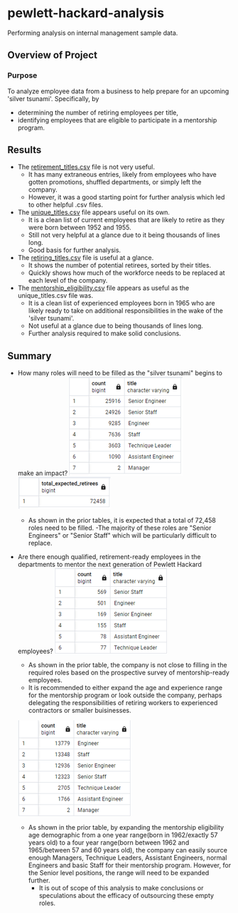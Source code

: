 # pewlett-hackard-analysis
Performing analysis on internal management sample data. 

## Overview of Project

### Purpose
To analyze employee data from a business to help prepare for an upcoming 'silver tsunami'. Specifically, by
- determining the number of retiring employees per title,
- identifying employees that are eligible to participate in a mentorship program.

## Results
- The [retirement_titles.csv](data/retirement_titles.csv) file is not very useful. 
	- It has many extraneous entries, likely from employees who have gotten promotions, shuffled departments, or simply left the company. 
	- However, it was a good starting point for further analysis which led to other helpful .csv files.
- The [unique_titles.csv](data/unique_titles.csv) file appears useful on its own. 
	- It is a clean list of current employees that are likely to retire as they were born between 1952 and 1955. 
	- Still not very helpful at a glance due to it being thousands of lines long. 
	- Good basis for further analysis. 
- The [retiring_titles.csv](data/retiring_titles.csv) file is useful at a glance. 
	- It shows the number of potential retirees, sorted by their titles. 
	- Quickly shows how much of the workforce needs to be replaced at each level of the company. 
- The [mentorship_eligibility.csv](data/mentorship_eligibility.csv) file appears as useful as the unique_titles.csv file was.
	- It is a clean list of experienced employees born in 1965 who are likely ready to take on additional responsibilities in the wake of the 'silver tsunami'.  
	- Not useful at a glance due to being thousands of lines long. 
	- Further analysis required to make solid conclusions. 

## Summary
- How many roles will need to be filled as the "silver tsunami" begins to make an impact?
	![retiring_titles_table.png](images/retiring_titles_table.png)
	![total_expected_retirees.png](images/total_expected_retirees.png)
	- As shown in the prior tables, it is expected that a total of 72,458 roles need to be filled. 
		-The majority of these roles are "Senior Engineers" or "Senior Staff" which will be particularly difficult to replace. 

- Are there enough qualified, retirement-ready employees in the departments to mentor the next generation of Pewlett Hackard employees?
	![mentorship_eligibility_count_table.png](images/mentorship_eligibility_count_table.png)
	- As shown in the prior table, the company is not close to filling in the required roles based on the prospective survey of mentorship-ready employees. 
	- It is recommended to either expand the age and experience range for the mentorship program or look outside the company, perhaps delegating the responsibilities of retiring workers to experienced contractors or smaller buisinesses. 
	
	![mentorship_eligibility_expanded_count_table.png](images/mentorship_eligibility_expanded_count_table.png)
	- As shown in the prior table, by expanding the mentorship eligibility age demographic from a one year range(born in 1962/exactly 57 years old) to a four year range(born between 1962 and 1965/between 57 and 60 years old), the company can easily source enough Managers, Technique Leaders, Assistant Engineers, normal Engineers and basic Staff for their mentorship program. However, for the Senior level positions, the range will need to be expanded further.
		- It is out of scope of this analysis to make conclusions or speculations about the efficacy of outsourcing these empty roles. 



